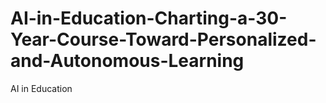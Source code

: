# AI-in-Education-Charting-a-30-Year-Course-Toward-Personalized-and-Autonomous-Learning
AI in Education
